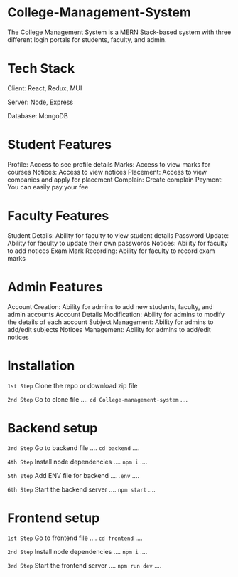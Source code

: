 # College-Management-System
The College Management System is a MERN Stack-based system with three different login portals for students, faculty, and admin.

# Tech Stack
Client: React, Redux, MUI

Server: Node, Express

Database: MongoDB

# Student Features
Profile: Access to see profile details
Marks: Access to view marks for courses
Notices: Access to view notices
Placement: Access to view companies and apply for placement
Complain: Create complain
Payment: You can easily pay your fee

# Faculty Features
Student Details: Ability for faculty to view student details
Password Update: Ability for faculty to update their own passwords
Notices: Ability for faculty to add notices
Exam Mark Recording: Ability for faculty to record exam marks

# Admin Features
Account Creation: Ability for admins to add new students, faculty, and admin accounts
Account Details Modification: Ability for admins to modify the details of each account
Subject Management: Ability for admins to add/edit subjects
Notices Management: Ability for admins to add/edit notices

# Installation

`1st Step`
Clone the repo or download zip file

`2nd Step`
Go to clone file
.... `cd College-management-system` ....

# Backend setup

`3rd Step`
Go to backend file
.... ``cd backend`` ....

`4th Step`
Install node dependencies
.... ``npm i`` ....

`5th step`
Add ENV file for backend
....``.env`` ....

`6th Step`
Start the backend server
.... ``npm start`` ....

# Frontend setup

`1st Step`
Go to frontend file
.... ``cd frontend`` ....

`2nd Step`
Install node dependencies
.... ``npm i`` ....


`3rd Step`
Start the frontend server
.... ``npm run dev`` ....
